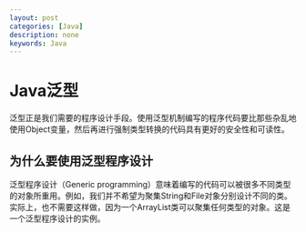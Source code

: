 ```yaml
---
layout: post
categories: [Java]
description: none
keywords: Java
---
```

# Java泛型
泛型正是我们需要的程序设计手段。使用泛型机制编写的程序代码要比那些杂乱地使用Object变量，然后再进行强制类型转换的代码具有更好的安全性和可读性。

## 为什么要使用泛型程序设计
泛型程序设计（Generic programming）意味着编写的代码可以被很多不同类型的对象所重用。例如，我们并不希望为聚集String和File对象分别设计不同的类。实际上，也不需要这样做，因为一个ArrayList类可以聚集任何类型的对象。这是一个泛型程序设计的实例。

